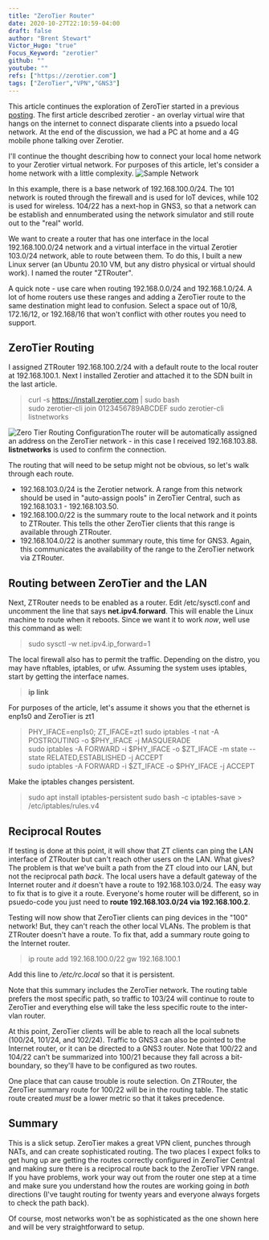 ```yaml
---
title: "ZeroTier Router"
date: 2020-10-27T22:10:59-04:00
draft: false
author: "Brent Stewart"
Victor_Hugo: "true"
Focus_Keyword: "zerotier"
github: ""
youtube: ""
refs: ["https://zerotier.com"]
tags: ["ZeroTier","VPN","GNS3"]
---
```

This article continues the exploration of ZeroTier started in a previous [posting](/zerotier).  The first article described zerotier - an overlay virtual wire that hangs on the internet to connect disparate clients into a psuedo local network.  At the end of the discussion, we had a PC at home and a 4G mobile phone talking over Zerotier.

I'll continue the thought describing how to connect your local home network to your Zerotier virtual network.  For purposes of this article, let's consider a home network with a little complexity.
![Sample Network](/ZeroTier_Routing.png#center)

In this example, there is a base network of 192.168.100.0/24.  The 101 network is routed through the firewall and is used for IoT devices, while 102 is used for wireless.  104/22 has a next-hop in GNS3, so that a network can be establish and ennumberated using the network simulator and still route out to the "real" world.

We want to create a router that has one interface in the local 192.168.100.0/24 network and a virtual interface in the virtual Zerotier 103.0/24 network, able to route between them.  To do this, I built a new Linux server (an Ubuntu 20.10 VM, but any distro physical or virtual should work).  I named the router "ZTRouter".

A quick note - use care when routing 192.168.0.0/24 and 192.168.1.0/24.  A lot of home routers use these ranges and adding a ZeroTier route to the same destination might lead to confusion.  Select a space out of 10/8, 172.16/12, or 192.168/16 that won't conflict with other routes you need to support.

## ZeroTier Routing

I assigned ZTRouter 192.168.100.2/24 with a default route to the local router at 192.168.100.1.  Next I installed Zerotier and attached it to the SDN built in the last article.

> curl -s https://install.zerotier.com | sudo bash  
> sudo zerotier-cli join 0123456789ABCDEF
> sudo zerotier-cli listnetworks

![Zero Tier Routing Configuration](/ZTrouting.png#floatright)The router will be automatically assigned an address on the ZeroTier network - in this case I received 192.168.103.88.  __listnetworks__ is used to confirm the connection.

The routing that will need to be setup might not be obvious, so let's walk through each route.

* 192.168.103.0/24 is the Zerotier network.  A range from this network should be used in "auto-assign pools" in ZeroTier Central, such as 192.168.103.1 - 192.168.103.50.
* 192.168.100.0/22 is the summary route to the local network and it points to ZTRouter.  This tells the other ZeroTier clients that this range is available through ZTRouter.
* 192.168.104.0/22 is another summary route, this time for GNS3.  Again, this communicates the availability of the range to the ZeroTier network via ZTRouter.

## Routing between ZeroTier and the LAN

Next, ZTRouter needs to be enabled as a router.  Edit /etc/sysctl.conf and uncomment the line that says __net.ipv4.forward__.  This will enable the Linux machine to route when it reboots.  Since we want it to work _now_, well use this command as well:
> sudo sysctl -w net.ipv4.ip_forward=1

The local firewall also has to permit the traffic.  Depending on the distro, you may have nftables, iptables, or ufw.  Assuming the system uses iptables, start by getting the interface names.

> __ip link__

For purposes of the article, let's assume it shows you that the ethernet is enp1s0 and ZeroTier is zt1
> PHY_IFACE=enp1s0; ZT_IFACE=zt1 
sudo iptables -t nat -A POSTROUTING -o $PHY_IFACE -j MASQUERADE  
sudo iptables -A FORWARD -i $PHY_IFACE -o $ZT_IFACE -m state --state RELATED,ESTABLISHED -j ACCEPT  
sudo iptables -A FORWARD -i $ZT_IFACE -o $PHY_IFACE -j ACCEPT  

Make the iptables changes persistent.
>sudo apt install iptables-persistent
sudo bash -c iptables-save > /etc/iptables/rules.v4

## Reciprocal Routes

If testing is done at this point, it will show that ZT clients can ping the LAN interface of ZTRouter but can't reach other users on the LAN.  What gives?  The problem is that we've built a path from the ZT cloud into our LAN, but not the reciprocal path _back_.  The local users have a default gateway of the Internet router and _it_ doesn't have a route to 192.168.103.0/24.  The easy way to fix that is to give it a route.  Everyone's home router will be different, so in psuedo-code you just need to __route 192.168.103.0/24 via 192.168.100.2__.

Testing will now show that ZeroTier clients can ping devices in the "100" network!  But, they can't reach the other local VLANs.  The problem is that ZTRouter doesn't have a route.  To fix that, add a summary route going to the Internet router.

> ip route add 192.168.100.0/22 gw 192.168.100.1

Add this line to _/etc/rc.local_ so that it is persistent.

Note that this summary includes the ZeroTier network.  The routing table prefers the most specific path, so traffic to 103/24 will continue to route to ZeroTier and everything else will take the less specific route to the inter-vlan router.

At this point, ZeroTier clients will be able to reach all the local subnets (100/24, 101/24, and 102/24).  Traffic to GNS3 can also be pointed to the Internet router, or it can be directed to a GNS3 router.  Note that 100/22 and 104/22 can't be summarized into 100/21 because they fall across a bit-boundary, so they'll have to be configured as two routes.

One place that can cause trouble is route selection.  On ZTRouter, the ZeroTier summary route for 100/22 will be in the routing table.  The static route created _must_ be a lower metric so that it takes precedence.

## Summary
This is a slick setup.  ZeroTier makes a great VPN client, punches through NATs, and can create sophisticated routing.  The two places I expect folks to get hung up are getting the routes correctly configured in ZeroTier Central and making sure there is a reciprocal route back to the ZeroTier VPN range.  If you have problems, work your way out from the router one step at a time and make sure you understand how the routes are working going in _both_ directions (I've taught routing for twenty years and everyone always forgets to check the path back).

Of course, most networks won't be as sophisticated as the one shown here and will be very straightforward to setup.  